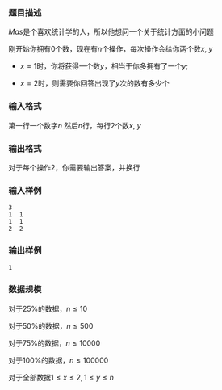 ### 题目描述
$Mas$是个喜欢统计学的人，所以他想问一个关于统计方面的小问题

刚开始你拥有$0$个数，现在有$n$个操作，每次操作会给你两个数$x$, $y$

+ $x = 1$时，你将获得一个数$y$，相当于你多拥有了一个$y$;

+ $x = 2$时，则需要你回答出现了$y$次的数有多少个

### 输入格式
第一行一个数字$n$
然后$n$行，每行$2$个数$x$, $y$

###  输出格式
对于每个操作$2$，你需要输出答案，并换行

###  输入样例
```
3
1  1
1  1
2  2
```
###  输出样例
```
1
```
###  数据规模
对于$25\%$的数据，$n \leq 10$

对于$50\%$的数据，$n \leq 500$

对于$75\%$的数据，$n \leq 10000$

对于$100\%$的数据，$n \leq 100000$

对于全部数据$1 \leq x \leq 2, 1 \leq y \leq n$